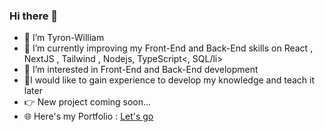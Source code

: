### Hi there 👋

<!--
**Tyronwilliam/Tyronwilliam** is a ✨ _special_ ✨ repository because its `README.md` (this file) appears on your GitHub profile.

Here are some ideas to get you started:
-->
<ul>
<li>👋  I’m Tyron-William</li>
<li>🌱 I’m currently improving my Front-End and Back-End skills on React , NextJS , Tailwind , Nodejs, TypeScript<, SQL/li>
<li>👀 I’m interested in Front-End and Back-End development</li>
<li>💞️I would like to gain experience to develop my knowledge and teach it later</li>

<li>👉 New project coming soon...</li>
  <li>🌐 Here's my Portfolio : <a href="https://tyron-william.netlify.app" target="blank">Let's go <a/></li>
</ul>


